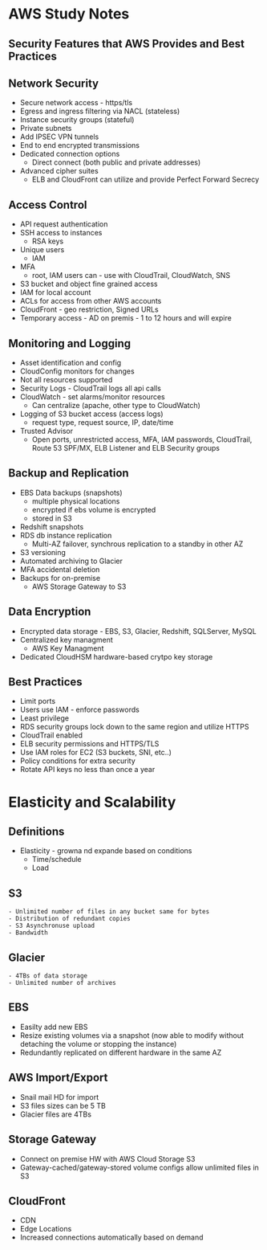# AWS Study Notes

## Security Features that AWS Provides and Best Practices 

## Network Security
- Secure network access - https/tls  
- Egress and ingress filtering via NACL (stateless)
- Instance security groups (stateful)
- Private subnets
- Add IPSEC VPN tunnels
- End to end encrypted transmissions
- Dedicated connection options
    - Direct connect (both public and private addresses)
- Advanced cipher suites
    - ELB and CloudFront can utilize and provide Perfect Forward Secrecy
## Access Control
- API request authentication
- SSH access to instances
    - RSA keys
- Unique users
    - IAM 
- MFA
    - root, IAM users can - use with CloudTrail, CloudWatch, SNS
- S3 bucket and object fine grained access
- IAM for local account
- ACLs for access from other AWS accounts
- CloudFront - geo restriction, Signed URLs
- Temporary access - AD on premis - 1 to 12 hours and will expire
## Monitoring and Logging
- Asset identification and config
- CloudConfig monitors for changes
- Not all resources supported
- Security Logs - CloudTrail logs all api calls
- CloudWatch - set alarms/monitor resources
    - Can centralize (apache, other type to CloudWatch)
- Logging of S3 bucket access (access logs)
    - request type, request source, IP, date/time
- Trusted Advisor
    - Open ports, unrestricted access, MFA, IAM passwords, CloudTrail, Route 53 SPF/MX, ELB Listener and ELB Security groups
## Backup and Replication
- EBS Data backups (snapshots)
    - multiple physical locations
    - encrypted if ebs volume is encrypted
    - stored in S3
- Redshift snapshots 
- RDS db instance replication
    - Multi-AZ failover, synchrous replication to a standby in other AZ
- S3 versioning
- Automated archiving to Glacier
- MFA accidental deletion
- Backups for on-premise
    - AWS Storage Gateway to S3

## Data Encryption
- Encrypted data storage - EBS, S3, Glacier, Redshift, SQLServer, MySQL
- Centralized key managment
    - AWS Key Managment
- Dedicated  CloudHSM hardware-based crytpo key storage

## Best Practices
- Limit ports
- Users use IAM - enforce passwords
- Least privilege
- RDS security groups lock down to the same region and utilize HTTPS
- CloudTrail enabled
- ELB security permissions and HTTPS/TLS
- Use IAM roles for EC2 (S3 buckets, SNI, etc..)
- Policy conditions for extra security
- Rotate API keys no less than once a year

# Elasticity and Scalability
## Definitions
- Elasticity - growna nd expande based on conditions
    - Time/schedule
    - Load
## S3
    - Unlimited number of files in any bucket same for bytes
    - Distribution of redundant copies
    - S3 Asynchronuse upload
    - Bandwidth
## Glacier
    - 4TBs of data storage
    - Unlimited number of archives
## EBS
- Easilty add new EBS
- Resize existing volumes via a snapshot (now able to modify without detaching the volume or stopping the instance)
- Redundantly replicated on different hardware in the same AZ
## AWS Import/Export
- Snail mail HD for import
- S3 files sizes can be 5 TB
- Glacier files are 4TBs
## Storage Gateway
- Connect on premise HW with AWS Cloud Storage S3
- Gateway-cached/gateway-stored volume configs allow unlimited files in S3
## CloudFront
- CDN
- Edge Locations
- Increased connections automatically based on demand

